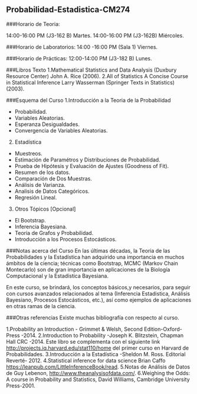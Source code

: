 ## Probabilidad-Estadistica-CM274
###Horario de Teoria:

14:00-16:00 PM (J3-162 B) Martes.
14:00-16:00 PM (J3-162B) Miércoles.

###Horario de Laboratorios:
14:00 -16:00 PM (Sala 1) Viernes.

###Horario de Prácticas:
12:00-14:00 PM (J3-182 B) Lunes.

###Libros Texto
1.Mathematical Statistics and Data Analysis (Duxbury Resource Center) John A. Rice (2006).
2.All of Statistics A Concise Course in Statistical Inference Larry Wasserman (Springer Texts
in Statistics) (2003).

###Esquema del Curso
1.Introducción a la Teoria de la Probabilidad
- Probabilidad.
- Variables Aleatorias.
- Esperanza Desigualdades.
- Convergencia de Variables Aleatorias.

2. Estadística
- Muestreos.
- Estimación de Paramétros y Distribuciones de Probabilidad.
- Prueba de Hipótesis y Evaluación de Ajustes (Goodness of Fit).
- Resumen de los datos.
- Comparación de Dos Muestras.
- Análisis de Varianza.
- Analisis de Datos Categóricos.
- Regresión Lineal.

3. Otros Tópicos [Opcional]
- El Bootstrap.
- Inferencia Bayesiana.
- Teoria de Grafos y Probabilidad.
- Introducción a los Procesos Estocásticos.

###Notas acerca del Curso
En las últimas décadas, la Teoria de las Probabilidades y la Estadística
han adquirido una importancia en muchos ámbitos de la ciencia; técnicas
como Bootstrap, MCMC (Markov Chain Montecarlo) son de gran importancia
en aplicaciones de la Biología Computacional y la Estadística Bayesiana. 

En este curso, se brindará, los conceptos básicos,y necesarios, para seguir
con cursos avanzados relacionados al tema (Inferencia Estadistica,
Análisis Bayesiano, Procesos Estocásticos, etc.), así como ejemplos de
aplicaciones en otras ramas de la ciencia.

###Otras referencias
Existe muchas bibliografía con respecto al curso.

1.Probability an Introduction - Grimmet & Welsh, Second Edition-Oxford-Press -2014.
2.Introduction to Probability -Joseph K. Blitzstein, Chapman Hall CRC -2014.
 Este libro se complementa con el siguiente link http://projects.iq.harvard.edu/stat110/home
del primer curso en Harvard de Probabilidades.
3.Introducción a la Estadística -Sheldon M. Ross. Editorial Reverté- 2012.
4.Statistical inference for data science Brian Caffo
https://leanpub.com/LittleInferenceBook/read.
5.Notas de Análisis de Datos de Guy Lebenon, http://www.theanalysisofdata.com/.
6.Weighing the Odds: A course in Probability and Statistics, David Williams, Cambridge
University Press-2001.
